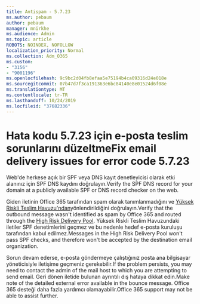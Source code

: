 ```yaml
---
title: Antispam - 5.7.23
ms.author: pebaum
author: pebaum
manager: mnirkhe
ms.audience: Admin
ms.topic: article
ROBOTS: NOINDEX, NOFOLLOW
localization_priority: Normal
ms.collection: Adm_O365
ms.custom:
- "3156"
- "9001196"
ms.openlocfilehash: 9c9bc2d04fb8efaa5e75194b4ca09316d24e018e
ms.sourcegitcommit: 07b47d7f3ca191363e6bc84140e8e01524d6f08e
ms.translationtype: MT
ms.contentlocale: tr-TR
ms.lasthandoff: 10/24/2019
ms.locfileid: "37682336"
---
```

# <a name="fix-email-delivery-issues-for-error-code-5723"></a><span data-ttu-id="381f8-102">Hata kodu 5.7.23 için e-posta teslim sorunlarını düzeltme</span><span class="sxs-lookup"><span data-stu-id="381f8-102">Fix email delivery issues for error code 5.7.23</span></span>

<span data-ttu-id="381f8-103">Web'de herkese açık bir SPF veya DNS kayıt denetleyicisi olarak etki alanınız için SPF DNS kaydını doğrulayın.</span><span class="sxs-lookup"><span data-stu-id="381f8-103">Verify the SPF DNS record for your domain at a publicly available SPF or DNS record checker on the web.</span></span>

<span data-ttu-id="381f8-104">Giden iletinin Office 365 tarafından spam olarak tanımlanmadığını ve [Yüksek Riskli Teslim Havuzu'ndan](https://docs.microsoft.com/office365/SecurityCompliance/high-risk-delivery-pool-for-outbound-messages)yönlendirildiğini doğrulayın.</span><span class="sxs-lookup"><span data-stu-id="381f8-104">Verify that the outbound message wasn't identified as spam by Office 365 and routed through the [High Risk Delivery Pool](https://docs.microsoft.com/office365/SecurityCompliance/high-risk-delivery-pool-for-outbound-messages).</span></span> <span data-ttu-id="381f8-105">Yüksek Riskli Teslim Havuzundaki iletiler SPF denetimlerini geçmez ve bu nedenle hedef e-posta kuruluşu tarafından kabul edilmez.</span><span class="sxs-lookup"><span data-stu-id="381f8-105">Messages in the High Risk Delivery Pool won't pass SPF checks, and therefore won't be accepted by the destination email organization.</span></span>

<span data-ttu-id="381f8-106">Sorun devam ederse, e-posta göndermeye çalıştığınız posta ana bilgisayar yöneticisiyle iletişime geçmeniz gerekebilir.</span><span class="sxs-lookup"><span data-stu-id="381f8-106">If the problem persists, you may need to contact the admin of the mail host to which you are attempting to send email.</span></span> <span data-ttu-id="381f8-107">Geri dönen iletide bulunan ayrıntılı dış hataya dikkat edin.</span><span class="sxs-lookup"><span data-stu-id="381f8-107">Make note of the detailed external error available in the bounce message.</span></span>  <span data-ttu-id="381f8-108">Office 365 desteği daha fazla yardımcı olamayabilir.</span><span class="sxs-lookup"><span data-stu-id="381f8-108">Office 365 support may not be able to assist further.</span></span>
